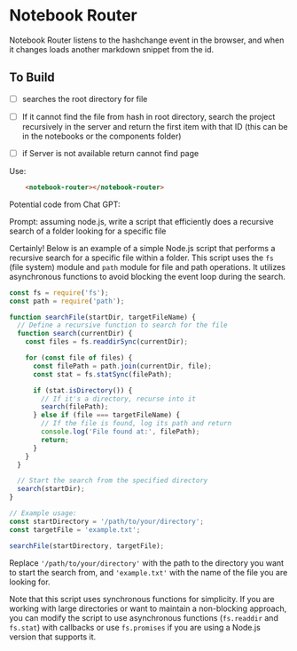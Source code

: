 # Notebook Router

Notebook Router listens to the hashchange event in the browser, and when it changes loads another markdown snippet from the id. 

## To Build
-[ ] searches the root directory for file
-[ ] If it cannot find the file from hash in root directory, search the project recursively in the server and return the first item with that ID (this can be in the notebooks or the components folder)
-[ ] if Server is not available return cannot find page


<notebook-router></notebook-router>

Use:

```html
	<notebook-router></notebook-router>
```


Potential code from Chat GPT:

Prompt: assuming node.js, write a script that efficiently does a recursive search of a folder looking for a specific file



Certainly! Below is an example of a simple Node.js script that performs a recursive search for a specific file within a folder. This script uses the `fs` (file system) module and `path` module for file and path operations. It utilizes asynchronous functions to avoid blocking the event loop during the search.

```javascript
const fs = require('fs');
const path = require('path');

function searchFile(startDir, targetFileName) {
  // Define a recursive function to search for the file
  function search(currentDir) {
    const files = fs.readdirSync(currentDir);

    for (const file of files) {
      const filePath = path.join(currentDir, file);
      const stat = fs.statSync(filePath);

      if (stat.isDirectory()) {
        // If it's a directory, recurse into it
        search(filePath);
      } else if (file === targetFileName) {
        // If the file is found, log its path and return
        console.log('File found at:', filePath);
        return;
      }
    }
  }

  // Start the search from the specified directory
  search(startDir);
}

// Example usage:
const startDirectory = '/path/to/your/directory';
const targetFile = 'example.txt';

searchFile(startDirectory, targetFile);
```

Replace `'/path/to/your/directory'` with the path to the directory you want to start the search from, and `'example.txt'` with the name of the file you are looking for.

Note that this script uses synchronous functions for simplicity. If you are working with large directories or want to maintain a non-blocking approach, you can modify the script to use asynchronous functions (`fs.readdir` and `fs.stat`) with callbacks or use `fs.promises` if you are using a Node.js version that supports it.
